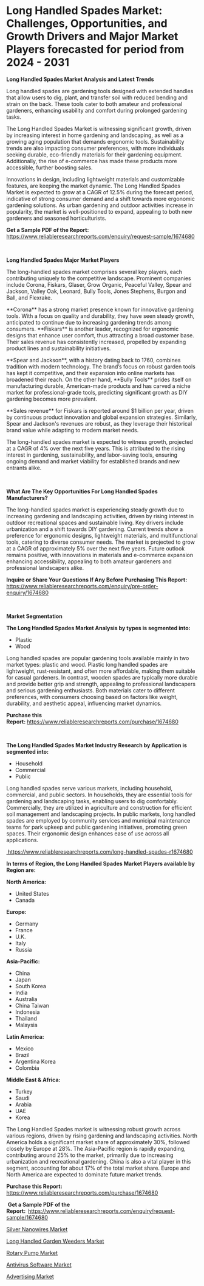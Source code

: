 <p><h1>Long Handled Spades Market: Challenges, Opportunities, and Growth Drivers and Major Market Players forecasted for period from 2024 - 2031</h1></p><p><strong>Long Handled Spades Market Analysis and Latest Trends</strong></p>
<p><p>Long handled spades are gardening tools designed with extended handles that allow users to dig, plant, and transfer soil with reduced bending and strain on the back. These tools cater to both amateur and professional gardeners, enhancing usability and comfort during prolonged gardening tasks.</p><p>The Long Handled Spades Market is witnessing significant growth, driven by increasing interest in home gardening and landscaping, as well as a growing aging population that demands ergonomic tools. Sustainability trends are also impacting consumer preferences, with more individuals seeking durable, eco-friendly materials for their gardening equipment. Additionally, the rise of e-commerce has made these products more accessible, further boosting sales.</p><p>Innovations in design, including lightweight materials and customizable features, are keeping the market dynamic. The Long Handled Spades Market is expected to grow at a CAGR of 12.5% during the forecast period, indicative of strong consumer demand and a shift towards more ergonomic gardening solutions. As urban gardening and outdoor activities increase in popularity, the market is well-positioned to expand, appealing to both new gardeners and seasoned horticulturists.</p></p>
<p><strong>Get a Sample PDF of the Report:&nbsp;</strong> <a href="https://www.reliableresearchreports.com/enquiry/request-sample/1674680?utm_campaign=1289&utm_medium=2&utm_source=Github&utm_content=ia&utm_term=10102024&utm_id=long-handled-spades">https://www.reliableresearchreports.com/enquiry/request-sample/1674680</a></p>
<p>&nbsp;</p>
<p><strong>Long Handled Spades Major Market Players</strong></p>
<p><p>The long-handled spades market comprises several key players, each contributing uniquely to the competitive landscape. Prominent companies include Corona, Fiskars, Glaser, Grow Organic, Peaceful Valley, Spear and Jackson, Valley Oak, Leonard, Bully Tools, Jones Stephens, Burgon and Ball, and Flexrake.</p><p>**Corona** has a strong market presence known for innovative gardening tools. With a focus on quality and durability, they have seen steady growth, anticipated to continue due to increasing gardening trends among consumers. **Fiskars** is another leader, recognized for ergonomic designs that enhance user comfort, thus attracting a broad customer base. Their sales revenue has consistently increased, propelled by expanding product lines and sustainability initiatives.</p><p>**Spear and Jackson**, with a history dating back to 1760, combines tradition with modern technology. The brand’s focus on robust garden tools has kept it competitive, and their expansion into online markets has broadened their reach. On the other hand, **Bully Tools** prides itself on manufacturing durable, American-made products and has carved a niche market for professional-grade tools, predicting significant growth as DIY gardening becomes more prevalent.</p><p>**Sales revenue** for Fiskars is reported around $1 billion per year, driven by continuous product innovation and global expansion strategies. Similarly, Spear and Jackson's revenues are robust, as they leverage their historical brand value while adapting to modern market needs.</p><p>The long-handled spades market is expected to witness growth, projected at a CAGR of 4% over the next five years. This is attributed to the rising interest in gardening, sustainability, and labor-saving tools, ensuring ongoing demand and market viability for established brands and new entrants alike.</p></p>
<p>&nbsp;</p>
<p><strong>What Are The Key Opportunities For Long Handled Spades Manufacturers?</strong></p>
<p><p>The long-handled spades market is experiencing steady growth due to increasing gardening and landscaping activities, driven by rising interest in outdoor recreational spaces and sustainable living. Key drivers include urbanization and a shift towards DIY gardening. Current trends show a preference for ergonomic designs, lightweight materials, and multifunctional tools, catering to diverse consumer needs. The market is projected to grow at a CAGR of approximately 5% over the next five years. Future outlook remains positive, with innovations in materials and e-commerce expansion enhancing accessibility, appealing to both amateur gardeners and professional landscapers alike.</p></p>
<p><strong>Inquire or Share Your Questions If Any Before Purchasing This Report:</strong> <a href="https://www.reliableresearchreports.com/enquiry/pre-order-enquiry/1674680?utm_campaign=1289&utm_medium=2&utm_source=Github&utm_content=ia&utm_term=10102024&utm_id=long-handled-spades">https://www.reliableresearchreports.com/enquiry/pre-order-enquiry/1674680</a></p>
<p>&nbsp;</p>
<p><strong>Market Segmentation</strong></p>
<p><strong>The Long Handled Spades Market Analysis by types is segmented into:</strong></p>
<p><ul><li>Plastic</li><li>Wood</li></ul></p>
<p><p>Long handled spades are popular gardening tools available mainly in two market types: plastic and wood. Plastic long handled spades are lightweight, rust-resistant, and often more affordable, making them suitable for casual gardeners. In contrast, wooden spades are typically more durable and provide better grip and strength, appealing to professional landscapers and serious gardening enthusiasts. Both materials cater to different preferences, with consumers choosing based on factors like weight, durability, and aesthetic appeal, influencing market dynamics.</p></p>
<p><strong>Purchase this Report:&nbsp;</strong><a href="https://www.reliableresearchreports.com/purchase/1674680?utm_campaign=1289&utm_medium=2&utm_source=Github&utm_content=ia&utm_term=10102024&utm_id=long-handled-spades">https://www.reliableresearchreports.com/purchase/1674680</a></p>
<p>&nbsp;</p>
<p><strong>The Long Handled Spades Market Industry Research by Application is segmented into:</strong></p>
<p><ul><li>Household</li><li>Commercial</li><li>Public</li></ul></p>
<p><p>Long handled spades serve various markets, including household, commercial, and public sectors. In households, they are essential tools for gardening and landscaping tasks, enabling users to dig comfortably. Commercially, they are utilized in agriculture and construction for efficient soil management and landscaping projects. In public markets, long handled spades are employed by community services and municipal maintenance teams for park upkeep and public gardening initiatives, promoting green spaces. Their ergonomic design enhances ease of use across all applications.</p></p>
<p><a href="https://www.reliableresearchreports.com/long-handled-spades-r1674680?utm_campaign=1289&utm_medium=2&utm_source=Github&utm_content=ia&utm_term=10102024&utm_id=long-handled-spades">&nbsp;https://www.reliableresearchreports.com/long-handled-spades-r1674680</a></p>
<p><strong>In terms of Region, the Long Handled Spades Market Players available by Region are:</strong></p>
<p>
    <p> <strong> North America: </strong>
        <ul>
            <li>United States</li>
            <li>Canada</li>
        </ul>
        </p> 
    <p> <strong> Europe: </strong>
        <ul>
            <li>Germany</li>
            <li>France</li>
            <li>U.K.</li>
            <li>Italy</li>
            <li>Russia</li>
        </ul>
        </p> 
    <p> <strong> Asia-Pacific: </strong>
        <ul>
            <li>China</li>
            <li>Japan</li>
            <li>South Korea</li>
            <li>India</li>
            <li>Australia</li>
            <li>China Taiwan</li>
            <li>Indonesia</li>
            <li>Thailand</li>
            <li>Malaysia</li>
        </ul>
        </p> 
    <p> <strong> Latin America: </strong>
        <ul>
            <li>Mexico</li>
            <li>Brazil</li>
            <li>Argentina Korea</li>
            <li>Colombia</li>
        </ul>
        </p> 
    <p> <strong> Middle East & Africa: </strong>
        <ul>
            <li>Turkey</li>
            <li>Saudi</li>
            <li>Arabia</li>
            <li>UAE</li>
            <li>Korea</li>
        </ul>
    </p>
    </p>
<p><p>The Long Handled Spades market is witnessing robust growth across various regions, driven by rising gardening and landscaping activities. North America holds a significant market share of approximately 30%, followed closely by Europe at 28%. The Asia-Pacific region is rapidly expanding, contributing around 25% to the market, primarily due to increasing urbanization and recreational gardening. China is also a vital player in this segment, accounting for about 17% of the total market share. Europe and North America are expected to dominate future market trends.</p></p>
<p><strong>Purchase this Report: </strong><a href="https://www.reliableresearchreports.com/purchase/1674680?utm_campaign=1289&utm_medium=2&utm_source=Github&utm_content=ia&utm_term=10102024&utm_id=long-handled-spades">https://www.reliableresearchreports.com/purchase/1674680</a></p>
<p>&nbsp;<strong>Get a Sample PDF of the Report:&nbsp;&nbsp;</strong><a href="https://www.reliableresearchreports.com/enquiry/request-sample/1674680?utm_campaign=1289&utm_medium=2&utm_source=Github&utm_content=ia&utm_term=10102024&utm_id=long-handled-spades">https://www.reliableresearchreports.com/enquiry/request-sample/1674680</a></p>
<p><strong></strong></p>
<p><p><a href="https://www.linkedin.com/pulse/exploring-silver-nanowires-market-dynamics-global-trends-future-bloje?utm_campaign=1289&utm_medium=2&utm_source=Github&utm_content=ia&utm_term=10102024&utm_id=long-handled-spades">Silver Nanowires Market</a></p><p><a href="https://github.com/globismark/Market-Research-Report-List-5/blob/main/long-handled-garden-weeders-market.md?utm_campaign=1289&utm_medium=2&utm_source=Github&utm_content=ia&utm_term=10102024&utm_id=long-handled-spades">Long Handled Garden Weeders Market</a></p><p><a href="https://www.linkedin.com/pulse/rotary-pump-spectrum-usage-patterns-sector-evolution-2024-2031-vnggc?utm_campaign=1289&utm_medium=2&utm_source=Github&utm_content=ia&utm_term=10102024&utm_id=long-handled-spades">Rotary Pump Market</a></p><p><a href="https://www.linkedin.com/pulse/antivirus-software-revenue-growth-report-2024-2031-score-market-t7g3e?utm_campaign=1289&utm_medium=2&utm_source=Github&utm_content=ia&utm_term=10102024&utm_id=long-handled-spades">Antivirus Software Market</a></p><p><a href="https://www.linkedin.com/pulse/advertising-market-dynamics-application-types-emerging-csjze?utm_campaign=1289&utm_medium=2&utm_source=Github&utm_content=ia&utm_term=10102024&utm_id=long-handled-spades">Advertising Market</a></p></p>